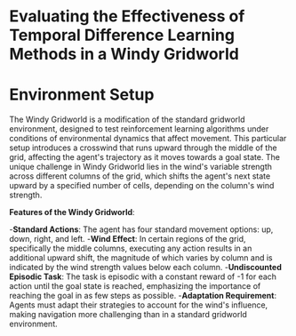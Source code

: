# Evaluating the Effectiveness of Temporal Difference Learning Methods in a Windy Gridworld

# Environment Setup

The Windy Gridworld is a modification of the standard gridworld environment, designed to test reinforcement learning algorithms under conditions of environmental dynamics that affect movement. This particular setup introduces a crosswind that runs upward through the middle of the grid, affecting the agent's trajectory as it moves towards a goal state. The unique challenge in Windy Gridworld lies in the wind's variable strength across different columns of the grid, which shifts the agent's next state upward by a specified number of cells, depending on the column's wind strength.

**Features of the Windy Gridworld**:

-**Standard Actions**: The agent has four standard movement options: up, down, right, and left.
-**Wind Effect**: In certain regions of the grid, specifically the middle columns, executing any action results in an additional upward shift, the magnitude of which varies by column and is indicated by the wind strength values below each column.
-**Undiscounted Episodic Task**: The task is episodic with a constant reward of -1 for each action until the goal state is reached, emphasizing the importance of reaching the goal in as few steps as possible.
-**Adaptation Requirement**: Agents must adapt their strategies to account for the wind's influence, making navigation more challenging than in a standard gridworld environment.
